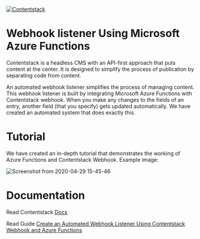 [![Contentstack](https://www.contentstack.com/docs/static/images/contentstack.png)](https://www.contentstack.com/)

# Webhook listener Using Microsoft Azure Functions

Contentstack is a headless CMS with an API-first approach that puts content at the center. It is designed to simplify the process of publication by separating code from content.

An automated webhook listener simplifies the process of managing content. This webhook listener is built by integrating Microsoft Azure Functions with Contentstack webhook. When you make any changes to the fields of an entry, another field (that you specify) gets updated automatically. We have created an automated system that does exactly this.

# Tutorial

We have created an in-depth tutorial that demonstrates the working of Azure Functions and Contentstack Webhook. Example image:

![Screenshot from 2020-04-29 15-45-46](https://user-images.githubusercontent.com/29656920/82427866-4a995480-9aa7-11ea-83d5-b1c07ece87ce.png)

# Documentation

Read Contentstack [Docs](https://www.contentstack.com/docs/)

Read Guide [Create an Automated Webhook Listener Using Contentstack Webhook and Azure Functions](https://www.contentstack.com/docs/developers/how-to-guides/creating-an-automated-webhook-listener-using-contentstack-webhooks-and-microsoft-azure/)
